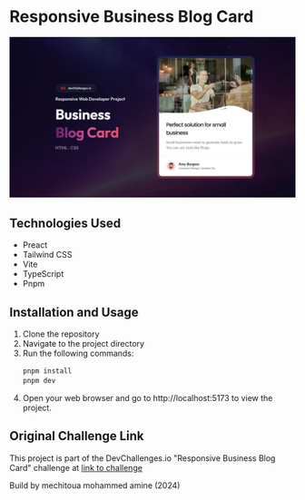 # Responsive Business Blog Card

![Responsive Business Blog Card](./public/assets/screenshot.png)

## Technologies Used

- Preact
- Tailwind CSS
- Vite
- TypeScript
- Pnpm

## Installation and Usage

1. Clone the repository
2. Navigate to the project directory
3. Run the following commands:
   ```bash
   pnpm install
   pnpm dev
   ```
4. Open your web browser and go to http://localhost:5173 to view the project.

## Original Challenge Link

This project is part of the DevChallenges.io "Responsive Business Blog Card" challenge at
[link to challenge](https://devchallenges.io/challenge/business-blog-card)

Build by mechitoua mohammed amine (2024)
